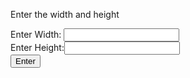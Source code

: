 <!doctype html>
<html>
	<head>
		<title>Lab 5</title>
		<script src="lab5.js"></script>
		<link rel="stylesheet" type="text/css" href="lab5.css">
	</head>
	<body>
		<div id="container">
			<p class="title">Enter the width and height</p>
			Enter Width: <input type="text" name="width" id="width"><br>
			Enter Height:<input type="text" name="height" id="height"><br>
			<button id="confirm" type="button" onclick="grabValues()">Enter</button><br>
			<div id="output">
			</div>
		</div>
	</body>
</html>
